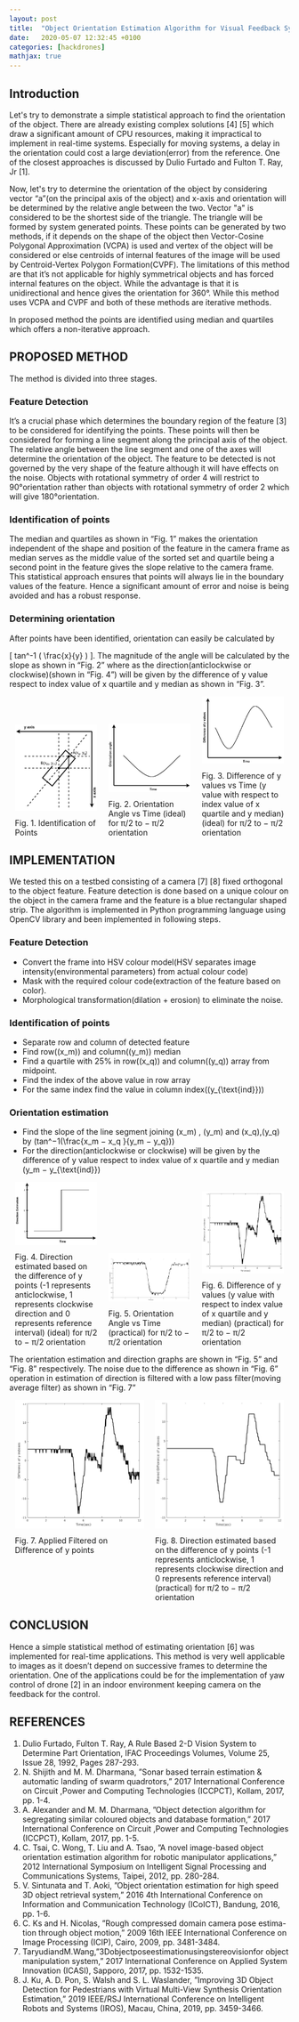 ```yaml
---
layout: post
title:  "Object Orientation Estimation Algorithm for Visual Feedback Systems"
date:   2020-05-07 12:32:45 +0100
categories: [hackdrones]
mathjax: true
---
```


## Introduction

Let's try to demonstrate a simple statistical approach to find the orientation of the object. There are already existing complex solutions [4] [5] which draw a significant amount of CPU resources, making it impractical to implement in real-time systems. Especially for moving systems, a delay in the orientation could cost a large deviation(error) from the reference. One of the closest approaches is discussed by Dulio Furtado and Fulton T. Ray, Jr [1].

Now, let's try to determine the orientation of the object by considering vector “a”(on the principal axis of the object) and x-axis and orientation will be determined by the relative angle between the two. Vector "a" is considered to be the shortest side of the triangle. The triangle will be formed by system generated points. These points can be generated by two methods, if it depends on the shape of the object then Vector-Cosine Polygonal Approximation (VCPA) is used and vertex of the object will be considered or else centroids of internal features of the image will be used by Centroid-Vertex Polygon Formation(CVPF). The limitations of this method are that it’s not applicable for highly symmetrical objects and has forced internal features on the object. While the advantage is that it is unidirectional and hence gives the orientation for 360°. While this method uses VCPA and CVPF and both of these methods are iterative methods.

In proposed method the points are identified using median and quartiles which offers a non-iterative approach.

## PROPOSED METHOD

The method is divided into three stages.

### Feature Detection
It’s a crucial phase which determines the boundary region of the feature [3] to be considered for identifying the points. These points will then be considered for forming a line segment along the principal axis of the object. The relative angle between the line segment and one of the axes will determine the orientation of the object. The feature to be detected is not governed by the very shape of the feature although it will have effects on the noise. Objects with rotational symmetry of order 4 will restrict to 90°orientation rather than objects with rotational symmetry of order 2 which will give 180°orientation.

### Identification of points
The median and quartiles as shown in “Fig. 1” makes the orientation independent of the shape and position of the feature in the camera frame as median serves as the middle value of the sorted set and quartile being a second point in the feature gives the slope relative to the camera frame. This statistical approach ensures that points will always lie in the boundary values of the feature. Hence a significant amount of error and noise is being avoided and has a robust response.

### Determining orientation
After points have been identified, orientation can easily be calculated by

\[ tan^-1 ( \frac{x}{y} ) \]. The magnitude of the angle will be calculated by the slope as shown in “Fig. 2” where as the direction(anticlockwise or clockwise)(shown in “Fig. 4”) will be given by the difference of y value respect to index value of x quartile and y median as shown in “Fig. 3”.

<div style="display: flex; justify-content: space-around; align-items: flex-end;">
  <figure style="flex: 1; margin: 0 10px;">
    <img src="/files/images/object_est_fig1.png" alt="Image 1 Description" style="width: 100%;">
    <figcaption style="margin-top: 10px; word-wrap: break-word;">Fig. 1. Identification of Points</figcaption>
  </figure>
  <figure style="flex: 1; margin: 0 10px;">
    <img src="/files/images/object_est_fig2.png" alt="Image 2 Description" style="width: 100%;">
    <figcaption style="margin-top: 10px; word-wrap: break-word;">Fig. 2. Orientation Angle vs Time (ideal) for π/2 to − π/2 orientation</figcaption>
  </figure>
  <figure style="flex: 1; margin: 0 10px;">
    <img src="/files/images/object_est_fig3.png" alt="Image 3 Description" style="width: 100%;">
    <figcaption style="margin-top: 10px; word-wrap: break-word;">Fig. 3. Difference of y values vs Time (y value with respect to index value of x quartile and y median) (ideal) for π/2 to − π/2 orientation</figcaption>
  </figure>
</div>

## IMPLEMENTATION

We tested this on a testbed consisting of a camera [7] [8] fixed orthogonal to the object feature. Feature detection is done based on a unique colour on the object in the camera frame and the feature is a blue rectangular shaped strip. The algorithm is implemented in Python programming language using OpenCV library and been implemented in following steps.

### Feature Detection
- Convert the frame into HSV colour model(HSV separates image intensity(environmental parameters) from actual colour code)
- Mask with the required colour code(extraction of the feature based on color).
- Morphological transformation(dilation + erosion) to eliminate the noise.

### Identification of points
- Separate row and column of detected feature
- Find row(\(x_m\)) and column(\(y_m\)) median
- Find a quartile with 25% in row(\(x_q\)) and column(\(y_q\)) array
from midpoint.
- Find the index of the above value in row array
- For the same index find the value in column index(\(y_{\text{ind}}\))

### Orientation estimation
- Find the slope of the line segment joining \(x_m\) , \(y_m\) and \(x_q\),\(y_q\) by \(tan^−1(\frac{x_m − x_q }{y_m − y_q})\)
- For the direction(anticlockwise or clockwise) will be
given by the difference of y value respect to index value of x quartile and y median \(y_m − y_{\text{ind}}\)


<div style="display: flex; justify-content: space-around; align-items: flex-end;">
	<figure style="flex: 1; margin: 0 10px;">
		<img src="/files/images/object_est_fig4.png" alt="Image 1 Description" style="width: 100%;">
		<figcaption style="margin-top: 10px; word-wrap: break-word;">Fig. 4. Direction estimated based on the difference of y points (-1 represents anticlockwise, 1 represents clockwise direction and 0 represents reference interval) (ideal) for π/2 to − π/2 orientation</figcaption>
	</figure>
	<figure style="flex: 1; margin: 0 10px;">
		<img src="/files/images/object_est_fig5.png" alt="Image 2 Description" style="width: 100%;">
		<figcaption style="margin-top: 10px; word-wrap: break-word;">Fig. 5. Orientation Angle vs Time (practical) for π/2 to − π/2 orientation</figcaption>
	</figure>
	<figure style="flex: 1; margin: 0 10px;">
		<img src="/files/images/object_est_fig6.png" alt="Image 3 Description" style="width: 100%;">
		<figcaption style="margin-top: 10px; word-wrap: break-word;">Fig. 6. Difference of y values (y value with respect to index value of x quartile and y median) (practical) for π/2 to − π/2 orientation</figcaption>
	</figure>
</div>


The orientation estimation and direction graphs are shown in “Fig. 5” and “Fig. 8” respectively. The noise due to the difference as shown in “Fig. 6” operation in estimation of direction is filtered with a low pass filter(moving average filter) as shown in “Fig. 7”

<div style="display: flex; justify-content: space-between;">
  <figure style="flex: 1; margin: 0 10px;">
    <img src="/files/images/object_est_fig6.png" alt="Image 1 Description" style="max-width: 100%; height: auto;">
    <figcaption style="margin-top: 10px;">Fig. 7. Applied Filtered on Difference of y points</figcaption>
  </figure>
  <figure style="flex: 1; margin: 0 10px;">
    <img src="/files/images/object_est_fig7.png" alt="Image 2 Description" style="max-width: 100%; height: auto;">
    <figcaption style="margin-top: 10px;">Fig. 8. Direction estimated based on the difference of y points (-1 represents anticlockwise, 1 represents clockwise direction and 0 represents reference interval) (practical) for π/2 to − π/2 orientation</figcaption>
  </figure>
</div>

## CONCLUSION
Hence a simple statistical method of estimating orientation [6] was implemented for real-time applications. This method is very well applicable to images as it doesn’t depend on successive frames to determine the orientation. One of the applications could be for the implementation of yaw control of drone [2] in an indoor environment keeping camera on the feedback for the control.

## REFERENCES
1. Dulio Furtado, Fulton T. Ray, A Rule Based 2-D Vision System to Determine Part Orientation, IFAC Proceedings Volumes, Volume 25, Issue 28, 1992, Pages 287-293.
2. N. Shijith and M. M. Dharmana, ”Sonar based terrain estimation & automatic landing of swarm quadrotors,” 2017 International Conference on Circuit ,Power and Computing Technologies (ICCPCT), Kollam, 2017, pp. 1-4.
3. A. Alexander and M. M. Dharmana, ”Object detection algorithm for segregating similar coloured objects and database formation,” 2017 International Conference on Circuit ,Power and Computing Technologies (ICCPCT), Kollam, 2017, pp. 1-5.
4. C. Tsai, C. Wong, T. Liu and A. Tsao, ”A novel image-based object orientation estimation algorithm for robotic manipulator applications,” 2012 International Symposium on Intelligent Signal Processing and Communications Systems, Taipei, 2012, pp. 280-284.
5. V. Sintunata and T. Aoki, ”Object orientation estimation for high speed 3D object retrieval system,” 2016 4th International Conference on Information and Communication Technology (ICoICT), Bandung, 2016, pp. 1-6.
6. C. Ks and H. Nicolas, ”Rough compressed domain camera pose estima- tion through object motion,” 2009 16th IEEE International Conference on Image Processing (ICIP), Cairo, 2009, pp. 3481-3484.
7. TaryudiandM.Wang,”3Dobjectposeestimationusingstereovisionfor object manipulation system,” 2017 International Conference on Applied System Innovation (ICASI), Sapporo, 2017, pp. 1532-1535.
8. J. Ku, A. D. Pon, S. Walsh and S. L. Waslander, ”Improving 3D Object Detection for Pedestrians with Virtual Multi-View Synthesis Orientation Estimation,” 2019 IEEE/RSJ International Conference on Intelligent Robots and Systems (IROS), Macau, China, 2019, pp. 3459-3466.

